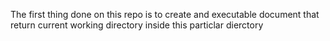The first thing done on this repo is to create and executable document that return current working directory inside this particlar dierctory
